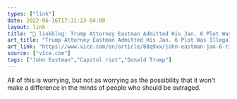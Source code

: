 ```yaml
---
types: ["link"]
date: 2022-06-16T17:31:23-04:00
layout: link
title: "🔗 linkblog: Trump Attorney Eastman Admitted His Jan. 6 Plot Was Illegal—and Asked for a Pardon'"
art_title: "Trump Attorney Eastman Admitted His Jan. 6 Plot Was Illegal—and Asked for a Pardon"
art_link: "https://www.vice.com/en/article/88q9xx/john-eastman-jan-6-riots"
source: ["vice.com"]
tags: ["John Eastman","Capitol riot","Donald Trump"]
---
```

All of this is worrying, but not as worrying as the possibility that it won't make a difference in the minds of people who should be outraged.
 

